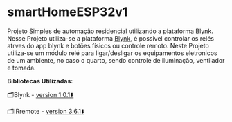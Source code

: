 # smartHomeESP32v1
Projeto Simples de automação residencial utilizando a plataforma Blynk. 
Nesse Projeto utiliza-se a plataforma [Blynk](https://blynk.io/), é possivel controlar  os relés atrves do app blynk e  botões físicos ou controle remoto.
Neste Projeto utiliza-se um módulo relé para ligar/desligar os equipamentos eletronicos de um ambiente, no caso o quarto, sendo controle de iluminação, ventilador e tomada.

**Bibliotecas Utilizadas:**

🗂️Blynk - [version 1.0.1⬇️](https://downloads.arduino.cc/libraries/github.com/blynkkk/Blynk-1.0.1.zip)

🗂️IRremote - [version 3.6.1⬇️](https://downloads.arduino.cc/libraries/github.com/z3t0/IRremote-3.6.1.zip)

